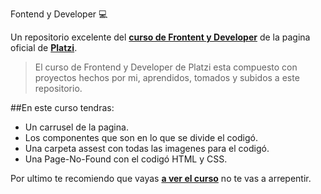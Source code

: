 Fontend y Developer 💻

Un repositorio excelente del **[curso de Frontent y Developer](https://platzi.com/clases/frontend-developer-2019/ "curso de Frontent y Developer")** de la pagina oficial de **[Platzi](https://platzi.com/home "Platzi")**.
>El curso de Frontend y Developer de Platzi esta compuesto con proyectos hechos por mi, aprendidos, tomados y subidos a este repositorio.


##En este curso tendras:

* Un carrusel de la pagina.
* Los componentes que son en lo que se divide el codigó.
* Una carpeta assest con todas las imagenes para el codigó.
* Una Page-No-Found con el codigó HTML y CSS.

Por ultimo te recomiendo que vayas **[a ver el curso](https://platzi.com/clases/frontend-developer-2019/ "a ver el curso")** no te vas a arrepentir.
